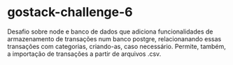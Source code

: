 # gostack-challenge-6
Desafio sobre node e banco de dados que adiciona funcionalidades de armazenamento de transações num banco postgre, relacionanando essas transações com categorias, criando-as, caso necessário.
Permite, também, a importação de transações a partir de arquivos .csv.
